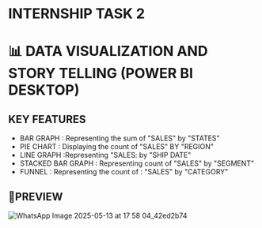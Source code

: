 # INTERNSHIP TASK 2
# 📊 DATA VISUALIZATION AND STORY TELLING (POWER BI DESKTOP)

## KEY FEATURES
* BAR GRAPH : Representing the sum of "SALES" by "STATES"
* PIE CHART : Displaying the count of "SALES" BY "REGION" 
* LINE GRAPH :Representing "SALES: by "SHIP DATE"
* STACKED BAR GRAPH : Representing count of "SALES" by "SEGMENT"
* FUNNEL : Representing the count of : "SALES" by "CATEGORY"

## 📸PREVIEW

![WhatsApp Image 2025-05-13 at 17 58 04_42ed2b74](https://github.com/user-attachments/assets/1ab862e0-6570-454d-b1ea-4bb2cee98f9e)
